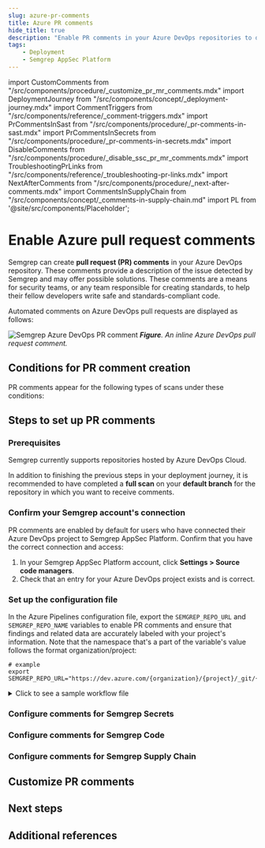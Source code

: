 ```yaml
---
slug: azure-pr-comments
title: Azure PR comments
hide_title: true
description: "Enable PR comments in your Azure DevOps repositories to display Semgrep findings to developers."
tags:
    - Deployment
    - Semgrep AppSec Platform
---
```


<!-- vale off -->

import CustomComments from "/src/components/procedure/_customize_pr_mr_comments.mdx"
import DeploymentJourney from "/src/components/concept/_deployment-journey.mdx"
import CommentTriggers from "/src/components/reference/_comment-triggers.mdx"
import PrCommentsInSast from "/src/components/procedure/_pr-comments-in-sast.mdx"
import PrCommentsInSecrets from "/src/components/procedure/_pr-comments-in-secrets.mdx"
import DisableComments from "/src/components/procedure/_disable_ssc_pr_mr_comments.mdx"
import TroubleshootingPrLinks from "/src/components/reference/_troubleshooting-pr-links.mdx"
import NextAfterComments from "/src/components/procedure/_next-after-comments.mdx"
import CommentsInSupplyChain from "/src/components/concept/_comments-in-supply-chain.md"
import PL from '@site/src/components/Placeholder';

<!-- vale on -->

# Enable Azure pull request comments

<DeploymentJourney />

Semgrep can create **pull request (PR) comments** in your Azure DevOps repository. These comments provide a description of the issue detected by Semgrep and may offer possible solutions. These comments are a means for security teams, or any team responsible for creating standards, to help their fellow developers write safe and standards-compliant code.

Automated comments on Azure DevOps pull requests are displayed as follows:

![Semgrep Azure DevOps PR comment](/img/azure-pr-comment.png#md-width)
_**Figure**. An inline Azure DevOps pull request comment._

## Conditions for PR comment creation

PR comments appear for the following types of scans under these conditions:

<CommentTriggers />

## Steps to set up PR comments

### Prerequisites

Semgrep currently supports repositories hosted by Azure DevOps Cloud.

In addition to finishing the previous steps in your deployment journey, it is recommended to have completed a **full scan** on your **default branch** for the repository in which you want to receive comments.

### Confirm your Semgrep account's connection

PR comments are enabled by default for users who have connected their Azure DevOps project to Semgrep AppSec Platform. Confirm that you have the correct connection and access:

1. In your Semgrep AppSec Platform account, click **Settings > Source code managers**.
2. Check that an entry for your Azure DevOps project exists and is correct.

### Set up the configuration file

In the Azure Pipelines configuration file, export the `SEMGREP_REPO_URL` and `SEMGREP_REPO_NAME` variables to enable PR comments and ensure that findings and related data are accurately labeled with your project's information. Note that the namespace that's a part of the variable's value follows the format <PL>organization</PL>/<PL>project</PL>:

```
# example
export SEMGREP_REPO_URL="https://dev.azure.com/{organization}/{project}/_git/{project}"
```

<details>
<summary>Click to see a sample workflow file</summary>

```yaml
pool:
  vmImage: ubuntu-latest
variables:
  - group: Semgrep_Variables
steps:
  - checkout: self
    clean: true
    fetchDepth: 100000
    persistCredentials: true
  - script: >
      python -m pip install --upgrade pip

      pip install semgrep

      if [ $(Build.SourceBranchName) = "main" ]; then
          echo "Semgrep full scan"
          semgrep ci
      elif [ $(System.PullRequest.PullRequestId) -ge 0 ]; then
          echo "Semgrep diff scan"
          export SEMGREP_PR_ID=$(System.PullRequest.PullRequestId)
          export SEMGREP_REPO_URL="https://dev.azure.com/{organization}/${SYSTEM_TEAMPROJECT}/_git/${BUILD_REPOSITORY_NAME}"
          export SEMGREP_REPO_NAME="{organization}/${SYSTEM_TEAMPROJECT}/${BUILD_REPOSITORY_NAME}"
          export SEMGREP_BASELINE_REF='origin/main'
          export AZURE_TOKEN=$(System.AccessToken)
          git fetch origin main:origin/main
          semgrep ci 
      fi
  - task: Bash@3
    inputs:
      targetType: inline
      script: |
        # this is inline code
        env | sort
```
</details>

### Configure comments for Semgrep Secrets

<PrCommentsInSecrets name="Azure" comment_type="PR" />

### Configure comments for Semgrep Code

<PrCommentsInSast name="Azure" comment_type="PR" />

### Configure comments for Semgrep Supply Chain

<CommentsInSupplyChain />

## Customize PR comments

<CustomComments comment_type="PR" />

## Next steps

<NextAfterComments />

## Additional references

<TroubleshootingPrLinks />
